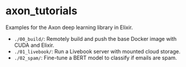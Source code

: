 # axon_tutorials

Examples for the Axon deep learning library in Elixir.

- `./00_build/`: Remotely build and push the base Docker image with CUDA and Elixir.
- `./01_livebook/`: Run a Livebook server with mounted cloud storage.
- `./02_spam/`: Fine-tune a BERT model to classify if emails are spam.
<!--- 
- `./03_ai_images/`: :construction: Fine-tune a vision transformer model to classify if images are AI-generated.
-->
